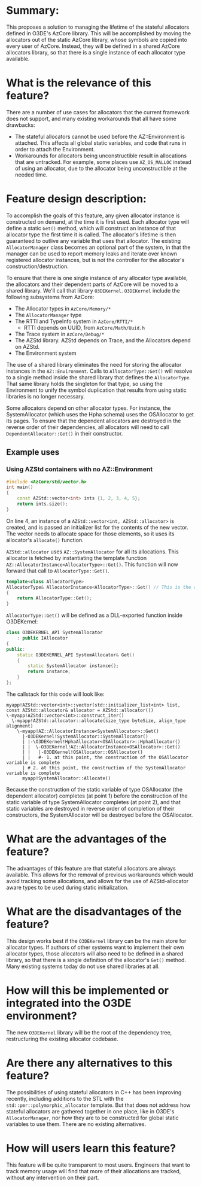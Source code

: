 # Summary:
This proposes a solution to managing the lifetime of the stateful allocators
defined in O3DE's AzCore library. This will be accomplished by moving the
allocators out of the static AzCore library, whose symbols are copied into
every user of AzCore. Instead, they will be defined in a shared AzCore
allocators library, so that there is a single instance of each allocator type
available.

# What is the relevance of this feature?
There are a number of use cases for allocators that the current framework does
not support, and many existing workarounds that all have some drawbacks:

* The stateful allocators cannot be used before the AZ::Environment is
  attached. This affects all global static variables, and code that runs in
  order to attach the Environment.
* Workarounds for allocators being unconstructible result in allocations that
  are untracked. For example, some places use `AZ_OS_MALLOC` instead of using
  an allocator, due to the allocator being unconstructible at the needed time.

# Feature design description:
To accomplish the goals of this feature, any given allocator instance is
constructed on demand, at the time it is first used. Each allocator type will
define a static `Get()` method, which will construct an instance of that
allocator type the first time it is called. The allocator's lifetime is then
guaranteed to outlive any variable that uses that allocator. The existing
`AllocatorManager` class becomes an optional part of the system, in that the
manager can be used to report memory leaks and iterate over known registered
allocator instances, but is not the controller for the allocator's
construction/destruction.

To ensure that there is one single instance of any allocator type available,
the allocators and their dependent parts of AzCore will be moved to a shared
library. We'll call that library `O3DEKernel`. `O3DEKernel` include the
following subsystems from AzCore:

* The Allocator types in `AzCore/Memory/*`
* The `AllocatorManager` type
* The RTTI and TypeInfo system in `AzCore/RTTI/*`
  * RTTI depends on UUID, from `AzCore/Math/Uuid.h`
* The Trace system in `AzCore/Debug/*`
* The AZStd library. AZStd depends on Trace, and the Allocators depend on AZStd.
* The Environment system

The use of a shared library eliminates the need for storing the allocator
instances in the `AZ::Environment`. Calls to `AllocatorType::Get()` will
resolve to a single method inside the shared library that defines the
`AllocatorType`. That same library holds the singleton for that type, so using
the Environment to unify the symbol duplication that results from using static
libraries is no longer necessary.

Some allocators depend on other allocator types. For instance, the
SystemAllocator (which uses the Hpha schema) uses the OSAllocator to get its
pages. To ensure that the dependent allocators are destroyed in the reverse
order of their dependencies, all allocators will need to call
`DependentAllocator::Get()` in their constructor.

## Example uses

### Using AZStd containers with no AZ::Environment

```cpp
#include <AzCore/std/vector.h>
int main()
{
    const AZStd::vector<int> ints {1, 2, 3, 4, 5};
    return ints.size();
}
```

On line 4, an instance of a `AZStd::vector<int, AZStd::allocator>` is created,
and is passed an initializer list for the contents of the new vector. The
vector needs to allocate space for those elements, so it uses its allocator's
`allocate()` function.

`AZStd::allocator` uses `AZ::SystemAllocator` for all its allocations. This
allocator is fetched by instantiating the template function
`AZ::AllocatorInstance<AllocatorType>::Get()`. This function will now forward
that call to `AllocatorType::Get()`.

```cpp
template<class AllocatorType>
AllocatorType& AllocatorInstance<AllocatorType>::Get() // This is the current method AZ::AllocatorInstance uses to get the global allocator instances
{
    return AllocatorType::Get();
}
```

`AllocatorType::Get()` will be defined as a DLL-exported function inside O3DEKernel:

```cpp
class O3DEKERNEL_API SystemAllocator
    : public IAllocator
{
public:
    static O3DEKERNEL_API SystemAllocator& Get()
    {
        static SystemAllocator instance{};
        return instance;
    }
};
```

The callstack for this code will look like:

```
myapp!AZStd::vector<int>::vector(std::initializer_list<int> list, const AZStd::allocator& allocator = AZStd::allocator())
\-myapp!AZStd::vector<int>::construct_iter()
  \-myapp!AZStd::allocator::allocate(size_type byteSize, align_type alignment)
    \-myapp!AZ::AllocatorInstance<SystemAllocator>::Get()
      |-O3DEKernel!SystemAllocator::SystemAllocator()
      | |-\O3DEKernel!HphaAllocator<OSAllocator>::HphaAllocator()
      | |  \-O3DEKernel!AZ::AllocatorInstance<OSAllocator>::Get()
      | |   |-O3DEKernel!OSAllocator::OSAllocator()
      | |   #- 1. at this point, the construction of the OSAllocator variable is complete
      | # 2. at this point, the construction of the SystemAllocator variable is complete
      myapp!SystemAllocator::Allocate()
```

Because the construction of the static variable of type OSAllocator (the
dependent allocator) completes (at point 1) before the construction of the
static variable of type SystemAllocator completes (at point 2), and that static
variables are destroyed in reverse order of completion of their constructors,
the SystemAllocator will be destroyed before the OSAllocator.

# What are the advantages of the feature?
The advantages of this feature are that stateful allocators are always
available. This allows for the removal of previous workarounds which would
avoid tracking some allocations, and allows for the use of AZStd-allocator
aware types to be used during static initialization.

# What are the disadvantages of the feature?
This design works best if the `O3DEKernel` library can be the main store for
allocator types. If authors of other systems want to implement their own
allocator types, those allocators will also need to be defined in a shared
library, so that there is a single definition of the allocator's `Get()`
method. Many existing systems today do not use shared libraries at all.

# How will this be implemented or integrated into the O3DE environment?
The new `O3DEKernel` library will be the root of the dependency tree,
restructuring the existing allocator codebase.

# Are there any alternatives to this feature?
The possibilities of using stateful allocators in C++ has been improving
recently, including additions to the STL with the
`std::pmr::polymorphic_allocator` template. But that does not address how
stateful allocators are gathered together in one place, like in O3DE's
`AllocatorManager`, nor how they are to be constructed for global static
variables to use them. There are no existing alternatives.

# How will users learn this feature?
This feature will be quite transparent to most users. Engineers that want to
track memory usage will find that more of their allocations are tracked,
without any intervention on their part.
